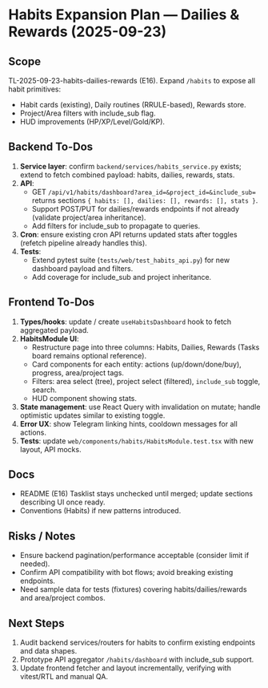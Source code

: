 # Habits Expansion Plan — Dailies & Rewards (2025-09-23)

## Scope
TL-2025-09-23-habits-dailies-rewards (E16). Expand `/habits` to expose all habit primitives:
- Habit cards (existing), Daily routines (RRULE-based), Rewards store.
- Project/Area filters with include_sub flag.
- HUD improvements (HP/XP/Level/Gold/KP).

## Backend To-Dos
1. **Service layer**: confirm `backend/services/habits_service.py` exists; extend to fetch combined payload: habits, dailies, rewards, stats.
2. **API**:
   - GET `/api/v1/habits/dashboard?area_id=&project_id=&include_sub=` returns sections `{ habits: [], dailies: [], rewards: [], stats }`.
   - Support POST/PUT for dailies/rewards endpoints if not already (validate project/area inheritance).
   - Add filters for include_sub to propagate to queries.
3. **Cron**: ensure existing cron API returns updated stats after toggles (refetch pipeline already handles this).
4. **Tests**:
   - Extend pytest suite (`tests/web/test_habits_api.py`) for new dashboard payload and filters.
   - Add coverage for include_sub and project inheritance.

## Frontend To-Dos
1. **Types/hooks**: update / create `useHabitsDashboard` hook to fetch aggregated payload.
2. **HabitsModule UI**:
   - Restructure page into three columns: Habits, Dailies, Rewards (Tasks board remains optional reference).
   - Card components for each entity: actions (up/down/done/buy), progress, area/project tags.
   - Filters: area select (tree), project select (filtered), `include_sub` toggle, search.
   - HUD component showing stats.
3. **State management**: use React Query with invalidation on mutate; handle optimistic updates similar to existing toggle.
4. **Error UX**: show Telegram linking hints, cooldown messages for all actions.
5. **Tests**: update `web/components/habits/HabitsModule.test.tsx` with new layout, API mocks.

## Docs
- README (E16) Tasklist stays unchecked until merged; update sections describing UI once ready.
- Conventions (Habits) if new patterns introduced.

## Risks / Notes
- Ensure backend pagination/performance acceptable (consider limit if needed).
- Confirm API compatibility with bot flows; avoid breaking existing endpoints.
- Need sample data for tests (fixtures) covering habits/dailies/rewards and area/project combos.

## Next Steps
1. Audit backend services/routers for habits to confirm existing endpoints and data shapes.
2. Prototype API aggregator `/habits/dashboard` with include_sub support.
3. Update frontend fetcher and layout incrementally, verifying with vitest/RTL and manual QA.
